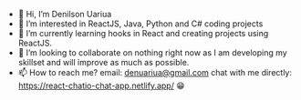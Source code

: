 - 👋 Hi, I’m Denilson Uariua
- 👀 I’m interested in ReactJS, Java, Python and C# coding projects
- 🌱 I’m currently learning hooks in React and creating projects using ReactJS.
- 💞️ I’m looking to collaborate on nothing right now as I am developing my skillset and will improve as much as possible.
- 📫 How to reach me? 
email: denuariua@gmail.com
chat with me directly: https://react-chatio-chat-app.netlify.app/ 😁

<!---
DenilsonUariua/DenilsonUariua is a ✨ special ✨ repository because its `README.md` (this file) appears on your GitHub profile.
You can click the Preview link to take a look at your changes.
--->
